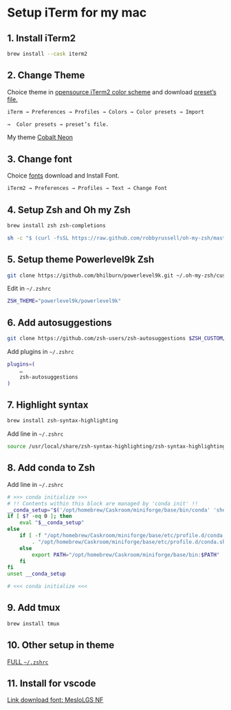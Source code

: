 # Setup iTerm for my mac

## 1. Install iTerm2
```bash
brew install --cask iterm2
```
## 2. Change Theme
Choice theme in [opensource iTerm2 color scheme](https://iterm2colorschemes.com/) and download  [preset’s file.](https://github.com/mbadolato/iTerm2-Color-Schemes/tree/master/schemes)
```bash
iTerm → Preferences → Profiles → Colors → Color presets → Import
```
```bash
→  Color presets → preset’s file.
```
My theme [Cobalt Neon](https://github.com/mbadolato/iTerm2-Color-Schemes/blob/master/schemes/Cobalt%20Neon.itermcolors)
## 3. Change font
Choice [fonts](https://github.com/powerline/fonts) download and Install Font.
```bash
iTerm2 → Preferences → Profiles → Text → Change Font
```
## 4. Setup Zsh and Oh my Zsh
```bash
brew install zsh zsh-completions
```
```bash
sh -c "$ (curl -fsSL https://raw.github.com/robbyrussell/oh-my-zsh/master/tools/install.sh)"
```
## 5. Setup theme Powerlevel9k Zsh
```bash
git clone https://github.com/bhilburn/powerlevel9k.git ~/.oh-my-zsh/custom/themes/powerlevel9k
```
Edit in `~/.zshrc`
```bash
ZSH_THEME="powerlevel9k/powerlevel9k"
```
## 6. Add autosuggestions
```bash
git clone https://github.com/zsh-users/zsh-autosuggestions $ZSH_CUSTOM/plugins/zsh-autosuggestions
```
Add plugins in `~/.zshrc`
```bash
plugins=(
    …
    zsh-autosuggestions
)
```
## 7. Highlight syntax
```bash
brew install zsh-syntax-highlighting
```
Add line in `~/.zshrc`
```bash
source /usr/local/share/zsh-syntax-highlighting/zsh-syntax-highlighting.zsh
```
## 8. Add conda to Zsh  
Add line in `~/.zshrc`
```bash
# >>> conda initialize >>>
# !! Contents within this block are managed by 'conda init' !!
__conda_setup="$('/opt/homebrew/Caskroom/miniforge/base/bin/conda' 'shell.zsh' 'hook' 2> /dev/null)"
if [ $? -eq 0 ]; then
    eval "$__conda_setup"
else
    if [ -f "/opt/homebrew/Caskroom/miniforge/base/etc/profile.d/conda.sh" ]; then
        . "/opt/homebrew/Caskroom/miniforge/base/etc/profile.d/conda.sh"
    else
        export PATH="/opt/homebrew/Caskroom/miniforge/base/bin:$PATH"
    fi
fi
unset __conda_setup

# <<< conda initialize <<<
```
## 9. Add tmux
```bash
brew install tmux
```
## 10. Other setup in theme
[FULL `~/.zshrc`](./.zshrc)

## 11. Install for vscode
[Link download font: MesloLGS NF](https://github.com/romkatv/powerlevel10k/issues/671#issuecomment-621031981)